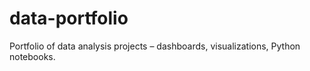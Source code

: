 # data-portfolio
Portfolio of data analysis projects – dashboards, visualizations, Python notebooks.
